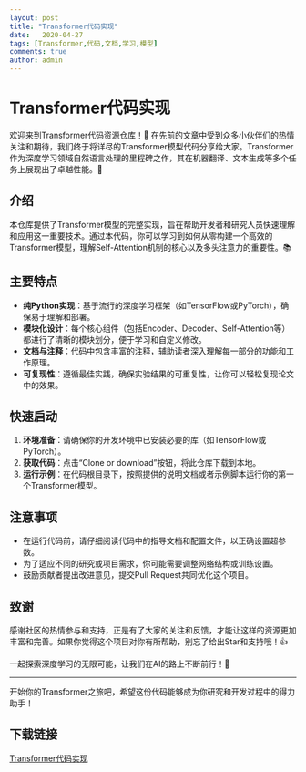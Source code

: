 ```yaml
---
layout: post
title: "Transformer代码实现"
date:   2020-04-27
tags: [Transformer,代码,文档,学习,模型]
comments: true
author: admin
---
```

# Transformer代码实现

欢迎来到Transformer代码资源仓库！🎉 在先前的文章中受到众多小伙伴们的热情关注和期待，我们终于将详尽的Transformer模型代码分享给大家。Transformer作为深度学习领域自然语言处理的里程碑之作，其在机器翻译、文本生成等多个任务上展现出了卓越性能。🌟

## 介绍

本仓库提供了Transformer模型的完整实现，旨在帮助开发者和研究人员快速理解和应用这一重要技术。通过本代码，你可以学习到如何从零构建一个高效的Transformer模型，理解Self-Attention机制的核心以及多头注意力的重要性。📚

## 主要特点

- **纯Python实现**：基于流行的深度学习框架（如TensorFlow或PyTorch），确保易于理解和部署。
- **模块化设计**：每个核心组件（包括Encoder、Decoder、Self-Attention等）都进行了清晰的模块划分，便于学习和自定义修改。
- **文档与注释**：代码中包含丰富的注释，辅助读者深入理解每一部分的功能和工作原理。
- **可复现性**：遵循最佳实践，确保实验结果的可重复性，让你可以轻松复现论文中的效果。

## 快速启动

1. **环境准备**：请确保你的开发环境中已安装必要的库（如TensorFlow或PyTorch）。
2. **获取代码**：点击“Clone or download”按钮，将此仓库下载到本地。
3. **运行示例**：在代码根目录下，按照提供的说明文档或者示例脚本运行你的第一个Transformer模型。

## 注意事项

- 在运行代码前，请仔细阅读代码中的指导文档和配置文件，以正确设置超参数。
- 为了适应不同的研究或项目需求，你可能需要调整网络结构或训练设置。
- 鼓励贡献者提出改进意见，提交Pull Request共同优化这个项目。

## 致谢

感谢社区的热情参与和支持，正是有了大家的关注和反馈，才能让这样的资源更加丰富和完善。如果你觉得这个项目对你有所帮助，别忘了给出Star和支持哦！👍

一起探索深度学习的无限可能，让我们在AI的路上不断前行！🚀

---

开始你的Transformer之旅吧，希望这份代码能够成为你研究和开发过程中的得力助手！

## 下载链接

[Transformer代码实现](https://pan.quark.cn/s/9f2b157a0eb1)
